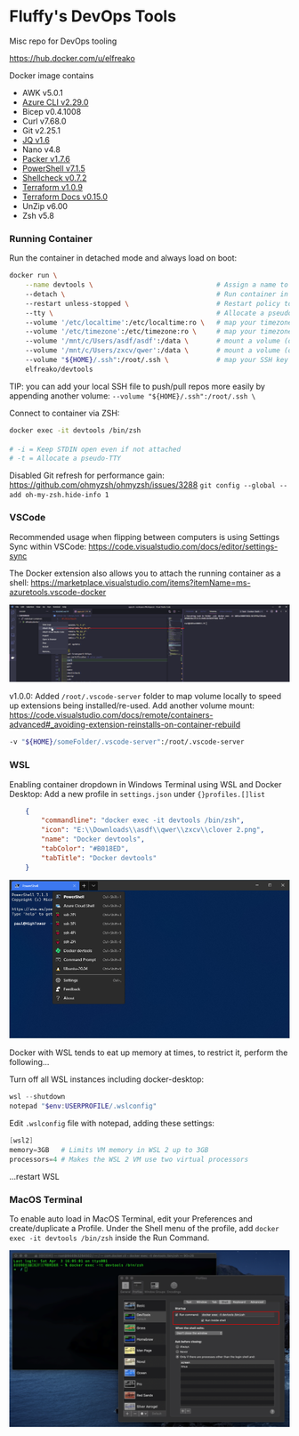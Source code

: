 # Fluffy's DevOps Tools
Misc repo for DevOps tooling

https://hub.docker.com/u/elfreako

Docker image contains
- AWK v5.0.1
- [Azure CLI v2.29.0](https://docs.microsoft.com/en-us/cli/azure/what-is-azure-cli)
- Bicep v0.4.1008
- Curl v7.68.0
- Git v2.25.1
- [JQ v1.6](https://github.com/stedolan/jq)
- Nano v4.8
- [Packer v1.7.6](https://www.packer.io/downloads)
- [PowerShell v7.1.5](https://github.com/PowerShell/PowerShell)
- [Shellcheck v0.7.2](https://github.com/koalaman/shellcheck)
- [Terraform v1.0.9](https://www.terraform.io/downloads.html)
- [Terraform Docs v0.15.0](https://github.com/terraform-docs/terraform-docs)
- UnZip v6.00
- Zsh v5.8

### Running Container

Run the container in detached mode and always load on boot:

```bash
docker run \
    --name devtools \                               # Assign a name to the container
    --detach \                                      # Run container in background and print container ID (or -d)
    --restart unless-stopped \                      # Restart policy to apply when a container exits (default "no")
    --tty \                                         # Allocate a pseudo-TTY (or -t)
    --volume '/etc/localtime':/etc/localtime:ro \   # map your timezone
    --volume '/etc/timezone':/etc/timezone:ro \     # map your timezone
    --volume '/mnt/c/Users/asdf/asdf':/data \       # mount a volume (or -v)
    --volume '/mnt/c/Users/zxcv/qwer':/data \       # mount a volume (or -v)
    --volume "${HOME}/.ssh":/root/.ssh \            # map your SSH key for git pulls
    elfreako/devtools
```

TIP: you can add your local SSH file to push/pull repos more easily by appending another volume:  `--volume "${HOME}/.ssh":/root/.ssh \`

Connect to container via ZSH:
```bash
docker exec -it devtools /bin/zsh

# -i = Keep STDIN open even if not attached
# -t = Allocate a pseudo-TTY
```

Disabled Git refresh for performance gain: https://github.com/ohmyzsh/ohmyzsh/issues/3288
`git config --global --add oh-my-zsh.hide-info 1`

### VSCode

Recommended usage when flipping between computers is using Settings Sync within VSCode: https://code.visualstudio.com/docs/editor/settings-sync

The Docker extension also allows you to attach the running container as a shell: https://marketplace.visualstudio.com/items?itemName=ms-azuretools.vscode-docker

![](./imgs/docker_extension.png)

v1.0.0: Added `/root/.vscode-server` folder to map volume locally to speed up extensions being installed/re-used. Add another volume mount: https://code.visualstudio.com/docs/remote/containers-advanced#_avoiding-extension-reinstalls-on-container-rebuild

```bash
-v "${HOME}/someFolder/.vscode-server":/root/.vscode-server
```

### WSL

Enabling container dropdown in Windows Terminal using WSL and Docker Desktop:
    Add a new profile in `settings.json` under `{}profiles.[]list`

```json
    {
        "commandline": "docker exec -it devtools /bin/zsh",
        "icon": "E:\\Downloads\\asdf\\qwer\\zxcv\\clover 2.png",
        "name": "Docker devtools",
        "tabColor": "#B018ED",
        "tabTitle": "Docker devtools"
    }
```

![](./imgs/windows_terminal_embedded.png)

Docker with WSL tends to eat up memory at times, to restrict it, perform the following...

Turn off all WSL instances including docker-desktop:
```powershell
wsl --shutdown
notepad "$env:USERPROFILE/.wslconfig"
```

Edit `.wslconfig` file with notepad, adding these settings:
```powershell
[wsl2]
memory=3GB   # Limits VM memory in WSL 2 up to 3GB
processors=4 # Makes the WSL 2 VM use two virtual processors
```
...restart WSL

### MacOS Terminal

To enable auto load in MacOS Terminal, edit your Preferences and create/duplicate a Profile. Under the Shell menu of the profile, add `docker exec -it devtools /bin/zsh` inside the Run Command.

![](./imgs/mac_terminal.png)